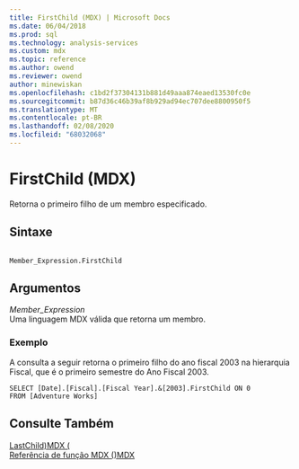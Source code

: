 ```yaml
---
title: FirstChild (MDX) | Microsoft Docs
ms.date: 06/04/2018
ms.prod: sql
ms.technology: analysis-services
ms.custom: mdx
ms.topic: reference
ms.author: owend
ms.reviewer: owend
author: minewiskan
ms.openlocfilehash: c1bd2f37304131b881d49aaa874eaed13530fc0e
ms.sourcegitcommit: b87d36c46b39af8b929ad94ec707dee8800950f5
ms.translationtype: MT
ms.contentlocale: pt-BR
ms.lasthandoff: 02/08/2020
ms.locfileid: "68032068"
---
```

# <a name="firstchild-mdx"></a>FirstChild (MDX)


  Retorna o primeiro filho de um membro especificado.  
  
## <a name="syntax"></a>Sintaxe  
  
```  
  
Member_Expression.FirstChild   
```  
  
## <a name="arguments"></a>Argumentos  
 *Member_Expression*  
 Uma linguagem MDX válida que retorna um membro.  
  
### <a name="example"></a>Exemplo  
 A consulta a seguir retorna o primeiro filho do ano fiscal 2003 na hierarquia Fiscal, que é o primeiro semestre do Ano Fiscal 2003.  
  
```  
SELECT [Date].[Fiscal].[Fiscal Year].&[2003].FirstChild ON 0  
FROM [Adventure Works]  
```  
  
## <a name="see-also"></a>Consulte Também  
 [LastChild&#41;MDX &#40;](../mdx/lastchild-mdx.md)   
 [Referência de função MDX &#40;&#41;MDX](../mdx/mdx-function-reference-mdx.md)  
  
  
